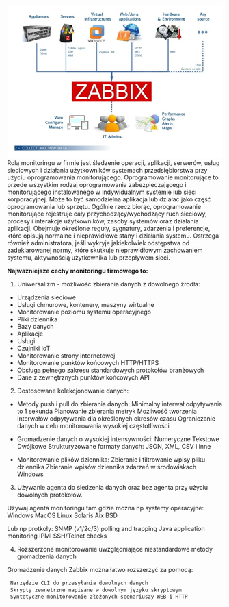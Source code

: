 ![Zabbix](/grafiki/zabbix-monitoring-in-5-pictures-2-638.webp)
Rolą monitoringu w firmie jest śledzenie operacji, aplikacji, serwerów, usług sieciowych i działania użytkowników systemach przedsiębiorstwa przy użyciu oprogramowania monitorującego. Oprogramowanie monitorujące to przede wszystkim rodzaj oprogramowania zabezpieczającego i monitorującego instalowanego w indywidualnym systemie lub sieci korporacyjnej. Może to być samodzielna aplikacja lub działać jako część oprogramowania lub sprzętu. Ogólnie rzecz biorąc, oprogramowanie monitorujące rejestruje cały przychodzący/wychodzący ruch sieciowy, procesy i interakcje użytkowników, zasoby systemów oraz działania aplikacji. Obejmuje określone reguły, sygnatury, zdarzenia i preferencje, które opisują normalne i nieprawidłowe stany i działania systemu. Ostrzega również administratora, jeśli wykryje jakiekolwiek odstępstwa od zadeklarowanej normy, które skutkuje nieprawidłowym zachowaniem systemu, aktywnością użytkownika lub przepływem sieci. 

**Najważniejsze cechy monitoringu firmowego to:**

1. Uniwersalizm - możliwość zbierania danych z dowolnego źrodła:

- Urządzenia sieciowe
- Usługi chmurowe, kontenery, maszyny wirtualne
- Monitorowanie poziomu systemu operacyjnego
- Pliki dziennika
- Bazy danych
- Aplikacje
- Usługi
- Czujniki IoT
- Monitorowanie strony internetowej
- Monitorowanie punktów końcowych HTTP/HTTPS
- Obsługa pełnego zakresu standardowych protokołów branżowych
- Dane z zewnętrznych punktów końcowych API

2. Dostosowane kolekcjonowanie danych: 

 - Metody push i pull do zbierania danych: 
    Minimalny interwał odpytywania to 1 sekunda
    Planowanie zbierania metryk
    Możliwość tworzenia interwałów odpytywania dla określonych okresów czasu
    Ograniczanie danych w celu monitorowania wysokiej częstotliwości

- Gromadzenie danych o wysokiej intensywności:
     Numeryczne
     Tekstowe
     Dwójkowe
     Strukturyzowane formaty danych: JSON, XML, CSV i inne

- Monitorowanie plików dziennika:
     Zbieranie i filtrowanie wpisy pliku dziennika
     Zbieranie wpisów dziennika zdarzeń w środowiskach Windows

3. Używanie agenta do śledzenia danych oraz bez agenta przy użyciu dowolnych protokołów. 

Używaj agenta monitoringu tam gdzie można np systemy operacyjne: 
Windows
MacOS
Linux
Solaris
Aix
BSD

Lub np protkoły:
SNMP (v1/2c/3) polling and trapping
Java application monitoring
IPMI
SSH/Telnet checks 

4. Rozszerzone monitorowanie uwzględniające niestandardowe metody gromadzenia danych

Gromadzenie danych Zabbix można łatwo rozszerzyć za pomocą:

     Narzędzie CLI do przesyłania dowolnych danych
     Skrypty zewnętrzne napisane w dowolnym języku skryptowym
     Syntetyczne monitorowanie złożonych scenariuszy WEB i HTTP